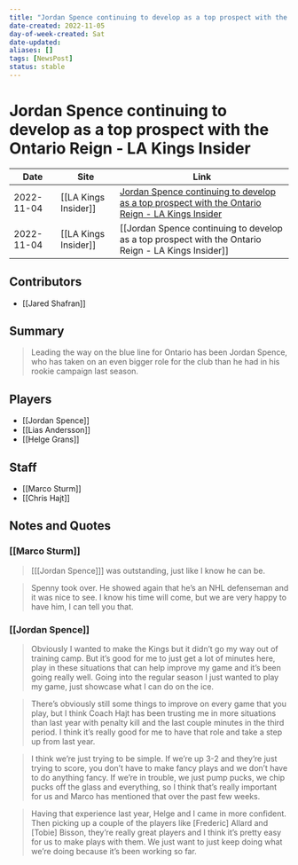 ```yaml
---
title: "Jordan Spence continuing to develop as a top prospect with the Ontario Reign - LA Kings Insider"
date-created: 2022-11-05
day-of-week-created: Sat
date-updated: 
aliases: []
tags: [NewsPost]
status: stable
---
```


# Jordan Spence continuing to develop as a top prospect with the Ontario Reign - LA Kings Insider

| Date       | Site                 | Link                                                                                                                                                                                                                   |
| ---------- | -------------------- | ---------------------------------------------------------------------------------------------------------------------------------------------------------------------------------------------------------------------- |
| 2022-11-04 | [[LA Kings Insider]] | [Jordan Spence continuing to develop as a top prospect with the Ontario Reign - LA Kings Insider](https://lakingsinsider.com/2022/11/04/jordan-spence-continuing-to-develop-as-a-top-prospect-with-the-ontario-reign/) |
| 2022-11-04 | [[LA Kings Insider]] | [[Jordan Spence continuing to develop as a top prospect with the Ontario Reign - LA Kings Insider]]                                                                                                                    |

## Contributors
- [[Jared Shafran]]


## Summary
> Leading the way on the blue line for Ontario has been Jordan Spence, who has taken on an even bigger role for the club than he had in his rookie campaign last season.


## Players
- [[Jordan Spence]]
- [[Lias Andersson]]
- [[Helge Grans]]


## Staff
- [[Marco Sturm]]
- [[Chris Hajt]]


## Notes and Quotes
### [[Marco Sturm]]
> \[[[Jordan Spence]]] was outstanding, just like I know he can be.

> Spenny took over. He showed again that he’s an NHL defenseman and it was nice to see. I know his time will come, but we are very happy to have him, I can tell you that.

### [[Jordan Spence]]
> Obviously I wanted to make the Kings but it didn’t go my way out of training camp. But it’s good for me to just get a lot of minutes here, play in these situations that can help improve my game and it’s been going really well. Going into the regular season I just wanted to play my game, just showcase what I can do on the ice.

> There’s obviously still some things to improve on every game that you play, but I think Coach Hajt has been trusting me in more situations than last year with penalty kill and the last couple minutes in the third period. I think it’s really good for me to have that role and take a step up from last year.

> I think we’re just trying to be simple. If we’re up 3-2 and they’re just trying to score, you don’t have to make fancy plays and we don’t have to do anything fancy. If we’re in trouble, we just pump pucks, we chip pucks off the glass and everything, so I think that’s really important for us and Marco has mentioned that over the past few weeks.

> Having that experience last year, Helge and I came in more confident. Then picking up a couple of the players like \[Frederic] Allard and \[Tobie] Bisson, they’re really great players and I think it’s pretty easy for us to make plays with them. We just want to just keep doing what we’re doing because it’s been working so far.

